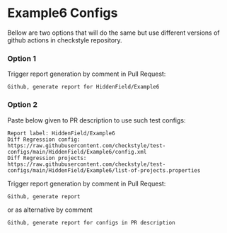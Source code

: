 # Example6 Configs

Bellow are two options that will do the same but use different versions
of github actions in checkstyle repository.


### Option 1
Trigger report generation by comment in Pull Request:
```
Github, generate report for HiddenField/Example6
```

### Option 2

Paste below given to PR description to use such test configs:
```
Report label: HiddenField/Example6
Diff Regression config: https://raw.githubusercontent.com/checkstyle/test-configs/main/HiddenField/Example6/config.xml
Diff Regression projects: https://raw.githubusercontent.com/checkstyle/test-configs/main/HiddenField/Example6/list-of-projects.properties
```

Trigger report generation by comment in Pull Request:
```
Github, generate report
```
or as alternative by comment
```
Github, generate report for configs in PR description
```
